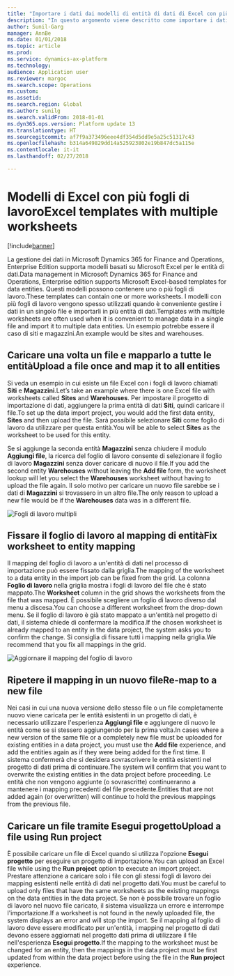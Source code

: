```yaml
---
title: "Importare i dati dai modelli di entità di dati di Excel con più fogli di lavoro"
description: "In questo argomento viene descritto come importare i dati mediante modelli di entità di dati Excel in Microsoft Dynamics 365 for Finance and Operations, Enterprise Edition."
author: Sunil-Garg
manager: AnnBe
ms.date: 01/01/2018
ms.topic: article
ms.prod: 
ms.service: dynamics-ax-platform
ms.technology: 
audience: Application user
ms.reviewer: margoc
ms.search.scope: Operations
ms.custom: 
ms.assetid: 
ms.search.region: Global
ms.author: sunilg
ms.search.validFrom: 2018-01-01
ms.dyn365.ops.version: Platform update 13
ms.translationtype: HT
ms.sourcegitcommit: af7f9a373496eee4df354d5dd9e5a25c51317c43
ms.openlocfilehash: b314a649829dd14a525923802e19b847dc5a115e
ms.contentlocale: it-it
ms.lasthandoff: 02/27/2018

---
```


# <a name="excel-templates-with-multiple-worksheets"></a><span data-ttu-id="183e0-103">Modelli di Excel con più fogli di lavoro</span><span class="sxs-lookup"><span data-stu-id="183e0-103">Excel templates with multiple worksheets</span></span>

[!include[banner](../includes/banner.md)]

<span data-ttu-id="183e0-104">La gestione dei dati in Microsoft Dynamics 365 for Finance and Operations, Enterprise Edition supporta modelli basati su Microsoft Excel per le entità di dati.</span><span class="sxs-lookup"><span data-stu-id="183e0-104">Data management in Microsoft Dynamics 365 for Finance and Operations, Enterprise edition supports Microsoft Excel-based templates for data entities.</span></span> <span data-ttu-id="183e0-105">Questi modelli possono contenere uno o più fogli di lavoro.</span><span class="sxs-lookup"><span data-stu-id="183e0-105">These templates can contain one or more worksheets.</span></span> <span data-ttu-id="183e0-106">I modelli con più fogli di lavoro vengono spesso utilizzati quando è conveniente gestire i dati in un singolo file e importarli in più entità di dati.</span><span class="sxs-lookup"><span data-stu-id="183e0-106">Templates with multiple worksheets are often used when it is convenient to manage data in a single file and import it to multiple data entities.</span></span> <span data-ttu-id="183e0-107">Un esempio potrebbe essere il caso di siti e magazzini.</span><span class="sxs-lookup"><span data-stu-id="183e0-107">An example would be sites and warehouses.</span></span>

## <a name="upload-a-file-once-and-map-it-to-all-entities"></a><span data-ttu-id="183e0-108">Caricare una volta un file e mapparlo a tutte le entità</span><span class="sxs-lookup"><span data-stu-id="183e0-108">Upload a file once and map it to all entities</span></span>
<span data-ttu-id="183e0-109">Si veda un esempio in cui esiste un file Excel con i fogli di lavoro chiamati **Siti** e **Magazzini**.</span><span class="sxs-lookup"><span data-stu-id="183e0-109">Let’s take an example where there is one Excel file with worksheets called **Sites** and **Warehouses**.</span></span> <span data-ttu-id="183e0-110">Per impostare il progetto di importazione di dati, aggiungere la prima entità di dati **Siti**, quindi caricare il file.</span><span class="sxs-lookup"><span data-stu-id="183e0-110">To set up the data import project, you would add the first data entity, **Sites** and then upload the file.</span></span> <span data-ttu-id="183e0-111">Sarà possibile selezionare **Siti** come foglio di lavoro da utilizzare per questa entità.</span><span class="sxs-lookup"><span data-stu-id="183e0-111">You will be able to select **Sites** as the worksheet to be used for this entity.</span></span>

<span data-ttu-id="183e0-112">Se si aggiunge la seconda entità **Magazzini** senza chiudere il modulo **Aggiungi file**, la ricerca del foglio di lavoro consente di selezionare il foglio di lavoro **Magazzini** senza dover caricare di nuovo il file.</span><span class="sxs-lookup"><span data-stu-id="183e0-112">If you add the second entity **Warehouses** without leaving the **Add file** form, the worksheet lookup will let you select the **Warehouses** worksheet without having to upload the file again.</span></span> <span data-ttu-id="183e0-113">Il solo motivo per caricare un nuovo file sarebbe se i dati di **Magazzini** si trovassero in un altro file.</span><span class="sxs-lookup"><span data-stu-id="183e0-113">The only reason to upload a new file would be if the **Warehouses** data was in a different file.</span></span>

![Fogli di lavoro multipli](./media/AddFileMultipleWorkSheets.png) 

## <a name="fix-worksheet-to-entity-mapping"></a><span data-ttu-id="183e0-115">Fissare il foglio di lavoro al mapping di entità</span><span class="sxs-lookup"><span data-stu-id="183e0-115">Fix worksheet to entity mapping</span></span>

<span data-ttu-id="183e0-116">Il mapping del foglio di lavoro a un'entità di dati nel processo di importazione può essere fissato dalla griglia.</span><span class="sxs-lookup"><span data-stu-id="183e0-116">The mapping of the worksheet to a data entity in the import job can be fixed from the grid.</span></span> <span data-ttu-id="183e0-117">La colonna **Foglio di lavoro** nella griglia mostra i fogli di lavoro del file che è stato mappato.</span><span class="sxs-lookup"><span data-stu-id="183e0-117">The **Worksheet** column in the grid shows the worksheets from the file that was mapped.</span></span> <span data-ttu-id="183e0-118">È possibile scegliere un foglio di lavoro diverso dal menu a discesa.</span><span class="sxs-lookup"><span data-stu-id="183e0-118">You can choose a different worksheet from the drop-down menu.</span></span> <span data-ttu-id="183e0-119">Se il foglio di lavoro è già stato mappato a un'entità nel progetto di dati, il sistema chiede di confermare la modifica.</span><span class="sxs-lookup"><span data-stu-id="183e0-119">If the chosen worksheet is already mapped to an entity in the data project, the system asks you to confirm the change.</span></span> <span data-ttu-id="183e0-120">Si consiglia di fissare tutti i mapping nella griglia.</span><span class="sxs-lookup"><span data-stu-id="183e0-120">We recommend that you fix all mappings in the grid.</span></span>

![Aggiornare il mapping del foglio di lavoro](./media/UpdateMappings.png)

## <a name="re-map-to-a-new-file"></a><span data-ttu-id="183e0-122">Ripetere il mapping in un nuovo file</span><span class="sxs-lookup"><span data-stu-id="183e0-122">Re-map to a new file</span></span>

<span data-ttu-id="183e0-123">Nei casi in cui una nuova versione dello stesso file o un file completamente nuovo viene caricata per le entità esistenti in un progetto di dati, è necessario utilizzare l'esperienza **Aggiungi file** e aggiungere di nuovo le entità come se si stessero aggiungendo per la prima volta.</span><span class="sxs-lookup"><span data-stu-id="183e0-123">In cases where a new version of the same file or a completely new file must be uploaded for existing entities in a data project, you must use the **Add file** experience, and add the entities again as if they were being added for the first time.</span></span> <span data-ttu-id="183e0-124">Il sistema confermerà che si desidera sovrascrivere le entità esistenti nel progetto di dati prima di continuare.</span><span class="sxs-lookup"><span data-stu-id="183e0-124">The system will confirm that you want to overwrite the existing entities in the data project before proceeding.</span></span> <span data-ttu-id="183e0-125">Le entità che non vengono aggiunte (o sovrascritte) continueranno a mantenere i mapping precedenti del file precedente.</span><span class="sxs-lookup"><span data-stu-id="183e0-125">Entities that are not added again (or overwritten) will continue to hold the previous mappings from the previous file.</span></span>

## <a name="upload-a-file-using-run-project"></a><span data-ttu-id="183e0-126">Caricare un file tramite Esegui progetto</span><span class="sxs-lookup"><span data-stu-id="183e0-126">Upload a file using Run project</span></span>

<span data-ttu-id="183e0-127">È possibile caricare un file di Excel quando si utilizza l'opzione **Esegui progetto** per eseguire un progetto di importazione.</span><span class="sxs-lookup"><span data-stu-id="183e0-127">You can upload an Excel file while using the **Run project** option to execute an import project.</span></span> <span data-ttu-id="183e0-128">Prestare attenzione a caricare solo i file con gli stessi fogli di lavoro dei mapping esistenti nelle entità di dati nel progetto dati.</span><span class="sxs-lookup"><span data-stu-id="183e0-128">You must be careful to upload only files that have the same worksheets as the existing mappings on the data entities in the data project.</span></span> <span data-ttu-id="183e0-129">Se non è possibile trovare un foglio di lavoro nel nuovo file caricato, il sistema visualizza un errore e interrompe l'importazione.</span><span class="sxs-lookup"><span data-stu-id="183e0-129">If a worksheet is not found in the newly uploaded file, the system displays an error and will stop the import.</span></span> <span data-ttu-id="183e0-130">Se il mapping al foglio di lavoro deve essere modificato per un'entità, i mapping nel progetto di dati devono essere aggiornati nel progetto dati prima di utilizzare il file nell'esperienza **Esegui progetto**.</span><span class="sxs-lookup"><span data-stu-id="183e0-130">If the mapping to the worksheet must be changed for an entity, then the mappings in the data project must be first updated from within the data project before using the file in the **Run project** experience.</span></span>


